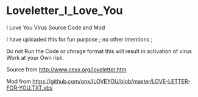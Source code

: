 # Loveletter_I_Love_You
I Love You Virus Source Code and Mod 

I have uploaded this for fun purpose ; no other intentions ;

Do not Run the Code or chnage format this will result in activation of virus
Work at your Own risk.

Source from 
http://www.cexx.org/loveletter.htm

Mod from 
https://github.com/onx/ILOVEYOU/blob/master/LOVE-LETTER-FOR-YOU.TXT.vbs
